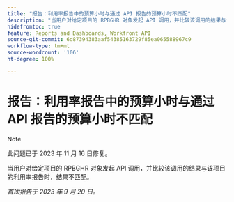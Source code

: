 ```yaml
---
title: "报告：利用率报告中的预算小时与通过 API 报告的预算小时不匹配"
description: "当用户对给定项目的 RPBGHR 对象发起 API 调用，并比较该调用的结果与该项目的利用率报告时，结果不匹配。"
hidefromtoc: true
feature: Reports and Dashboards, Workfront API
source-git-commit: 6d87394383aaf54385163729f85ea065588967c9
workflow-type: tm+mt
source-wordcount: '106'
ht-degree: 100%

---
```



# 报告：利用率报告中的预算小时与通过 API 报告的预算小时不匹配

>[!NOTE]
>
>此问题已于 2023 年 11 月 16 日修复。

当用户对给定项目的 RPBGHR 对象发起 API 调用，并比较该调用的结果与该项目的利用率报告时，结果不匹配。

_首次报告于 2023 年 9 月 20 日。_
